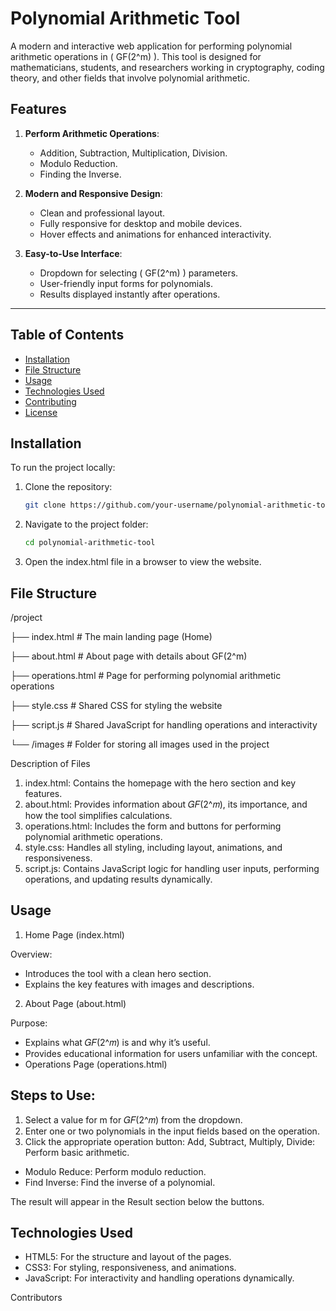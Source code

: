 # Polynomial Arithmetic Tool

A modern and interactive web application for performing polynomial arithmetic operations in \( GF(2^m) \). This tool is designed for mathematicians, students, and researchers working in cryptography, coding theory, and other fields that involve polynomial arithmetic.

## Features

1. **Perform Arithmetic Operations**:
   - Addition, Subtraction, Multiplication, Division.
   - Modulo Reduction.
   - Finding the Inverse.

2. **Modern and Responsive Design**:
   - Clean and professional layout.
   - Fully responsive for desktop and mobile devices.
   - Hover effects and animations for enhanced interactivity.

3. **Easy-to-Use Interface**:
   - Dropdown for selecting \( GF(2^m) \) parameters.
   - User-friendly input forms for polynomials.
   - Results displayed instantly after operations.

---

## Table of Contents

- [Installation](#installation)
- [File Structure](#file-structure)
- [Usage](#usage)
- [Technologies Used](#technologies-used)
- [Contributing](#contributing)
- [License](#license)



## Installation

To run the project locally:

1. Clone the repository:
   ```bash
   git clone https://github.com/your-username/polynomial-arithmetic-tool.git

2. Navigate to the project folder:
   ```bash
   cd polynomial-arithmetic-tool

3. Open the index.html file in a browser to view the website.

## File Structure
/project

├── index.html        # The main landing page (Home)

├── about.html        # About page with details about GF(2^m)

├── operations.html   # Page for performing polynomial arithmetic operations

├── style.css         # Shared CSS for styling the website

├── script.js         # Shared JavaScript for handling operations and interactivity

└── /images           # Folder for storing all images used in the project

Description of Files
1. index.html: Contains the homepage with the hero section and key features.
2. about.html: Provides information about 𝐺𝐹(2^𝑚), its importance, and how the tool simplifies calculations.
3. operations.html: Includes the form and buttons for performing polynomial arithmetic operations.
4. style.css: Handles all styling, including layout, animations, and responsiveness.
5. script.js: Contains JavaScript logic for handling user inputs, performing operations, and updating results dynamically.


## Usage
1. Home Page (index.html)

Overview:
- Introduces the tool with a clean hero section.
- Explains the key features with images and descriptions.

2. About Page (about.html)

Purpose:
- Explains what 𝐺𝐹(2^𝑚) is and why it’s useful.
- Provides educational information for users unfamiliar with the concept.
- Operations Page (operations.html)

## Steps to Use:
1. Select a value for m for 𝐺𝐹(2^𝑚) from the dropdown.
2. Enter one or two polynomials in the input fields based on the operation.
3. Click the appropriate operation button:
   Add, Subtract, Multiply, Divide: Perform basic arithmetic.

- Modulo Reduce: Perform modulo reduction.
- Find Inverse: Find the inverse of a polynomial.

The result will appear in the Result section below the buttons.

## Technologies Used
- HTML5: For the structure and layout of the pages.
- CSS3: For styling, responsiveness, and animations.
- JavaScript: For interactivity and handling operations dynamically.

Contributors
